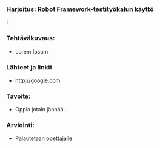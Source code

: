 ### Harjoitus: Robot Framework-testityökalun käyttö


L


### Tehtäväkuvaus:

* Lorem Ipsum


### Lähteet ja linkit

* http://google.com


### Tavoite:

* Oppia jotain jännää...



### Arviointi:

* Palautetaan opettajalle 



